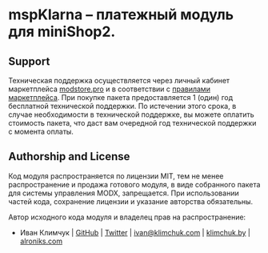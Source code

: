 # mspKlarna – платежный модуль для miniShop2.

## Support

Техническая поддержка осуществляется через личный кабинет маркетплейса [modstore.pro](https://modstore.pro/) и в соответствии с [правилами маркетплейса](https://modstore.pro/info/rules). При покупке пакета предоставляется 1 (один) год бесплатной технической поддержки. По истечении этого срока, в случае необходимости в технической поддержке, вы можете оплатить стоимость пакета, что даст вам очередной год технической поддержки с момента оплаты.

## Authorship and License

Код модуля распространяется по лицензии MIT, тем не менее распространение и продажа готового модуля, в виде собранного пакета для системы управления MODX, запрещается. При использовании частей кода, сохранение лицензии и указание авторства обязательны.

Автор исходного кода модуля и владелец прав на распространение:

- Иван Климчук | [GitHub](https://github.com/alroniks) | [Twitter](https://twitter.com/iklimchuk) | [ivan@klimchuk.com](mailto:ivan@klimchuk.com) | [klimchuk.by](https://klimchuk.by/) | [alroniks.com](https://alroniks.com)
